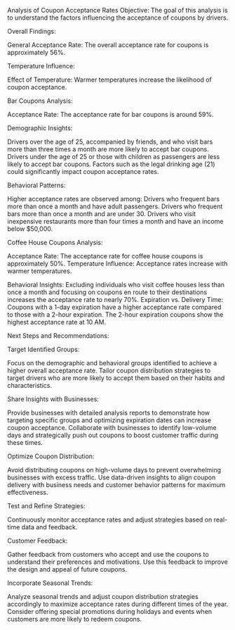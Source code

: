 Analysis of Coupon Acceptance Rates
Objective: The goal of this analysis is to understand the factors influencing the acceptance of coupons by drivers.

Overall Findings:

  General Acceptance Rate: The overall acceptance rate for coupons is approximately 56%.

Temperature Influence:

  Effect of Temperature: Warmer temperatures increase the likelihood of coupon acceptance.

Bar Coupons Analysis:

  Acceptance Rate: The acceptance rate for bar coupons is around 59%.

Demographic Insights:

  Drivers over the age of 25, accompanied by friends, and who visit bars more than three times a month are more likely to accept bar coupons.
  Drivers under the age of 25 or those with children as passengers are less likely to accept bar coupons.
  Factors such as the legal drinking age (21) could significantly impact coupon acceptance rates.

Behavioral Patterns:

  Higher acceptance rates are observed among:
  Drivers who frequent bars more than once a month and have adult passengers.
  Drivers who frequent bars more than once a month and are under 30.
  Drivers who visit inexpensive restaurants more than four times a month and have an income below $50,000.

Coffee House Coupons Analysis:

  Acceptance Rate: The acceptance rate for coffee house coupons is approximately 50%.
  Temperature Influence: Acceptance rates increase with warmer temperatures.
  
Behavioral Insights:
  Excluding individuals who visit coffee houses less than once a month and focusing on coupons en route to their destinations increases the acceptance rate to nearly 70%.
  Expiration vs. Delivery Time:
  Coupons with a 1-day expiration have a higher acceptance rate compared to those with a 2-hour expiration.
  The 2-hour expiration coupons show the highest acceptance rate at 10 AM.


Next Steps and Recommendations:

Target Identified Groups:

  Focus on the demographic and behavioral groups identified to achieve a higher overall acceptance rate.
  Tailor coupon distribution strategies to target drivers who are more likely to accept them based on their habits and characteristics.

Share Insights with Businesses:

  Provide businesses with detailed analysis reports to demonstrate how targeting specific groups and optimizing expiration dates can increase coupon acceptance.
  Collaborate with businesses to identify low-volume days and strategically push out coupons to boost customer traffic during these times.

Optimize Coupon Distribution:

  Avoid distributing coupons on high-volume days to prevent overwhelming businesses with excess traffic.
  Use data-driven insights to align coupon delivery with business needs and customer behavior patterns for maximum effectiveness.

Test and Refine Strategies:

  Continuously monitor acceptance rates and adjust strategies based on real-time data and feedback.

Customer Feedback:

  Gather feedback from customers who accept and use the coupons to understand their preferences and motivations.
  Use this feedback to improve the design and appeal of future coupons.

Incorporate Seasonal Trends:

  Analyze seasonal trends and adjust coupon distribution strategies accordingly to maximize acceptance rates during different times of the year.
  Consider offering special promotions during holidays and events when customers are more likely to redeem coupons.



